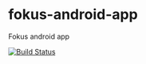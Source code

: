 # fokus-android-app
Fokus android app

[![Build Status](https://travis-ci.org/luthfihariz/fokus-android-app.svg?branch=master)](https://travis-ci.org/luthfihariz/fokus-android-app)
